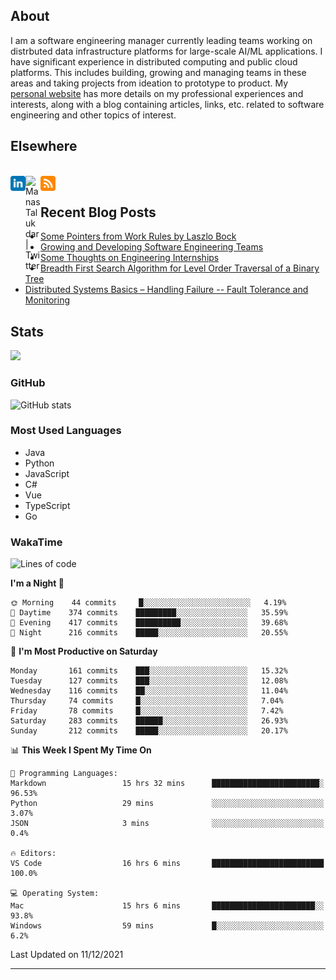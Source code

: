 ## About

I am a software engineering manager currently leading teams working on distrbuted data infrastructure platforms for large-scale AI/ML applications. I have significant experience in distributed computing and public cloud platforms. This includes building, growing and managing teams in these areas and taking projects from ideation to prototype to product. My [personal website](https://manastalukdar.github.io/) has more details on my professional experiences and interests, along with a blog containing articles, links, etc. related to software engineering and other topics of interest.

## Elsewhere

</br>

<a href="https://www.linkedin.com/in/manastalukdar" target="_blank">
  <img align="left" alt="Manas Talukdar | Linkedin" width="24px" src="https://raw.githubusercontent.com/edent/SuperTinyIcons/master/images/svg/linkedin.svg" />
</a>
<a href="https://www.twitter.com/manastalukdar" target="_blank">
  <img align="left" alt="Manas Talukdar | Twitter" width="24px" src="https://github.com/TheDudeThatCode/TheDudeThatCode/blob/master/Assets/Twitter.svg" />
</a>
<a href="https://manastalukdar.github.io/" target="_blank">
  <img align="left" alt="Manas Talukdar | Website" width="24px" src="https://github.com/edent/SuperTinyIcons/blob/master/images/svg/rss.svg" />
</a>

</br>

## Recent Blog Posts

<!-- BLOG:START -->
- [Some Pointers from Work Rules by Laszlo Bock](https://manastalukdar.github.io/blog/2020/01/25/work-rules-laszlo-bock-pointers/)
- [Growing and Developing Software Engineering Teams](https://manastalukdar.github.io/blog/2019/09/19/growing-developing-software-engineering-teams/)
- [Some Thoughts on Engineering Internships](https://manastalukdar.github.io/blog/2019/09/04/some-thoughts-on-engineering-internships/)
- [Breadth First Search Algorithm for Level Order Traversal of a Binary Tree](https://manastalukdar.github.io/blog/2019/08/29/breadth-first-search-binary-tree-level-order-traversal/)
- [Distributed Systems Basics – Handling Failure -- Fault Tolerance and Monitoring](https://manastalukdar.github.io/blog/2019/08/19/katemats-distributed-systems-fault-tolerance-monitoring/)
<!-- BLOG:END -->

## Stats

![](https://komarev.com/ghpvc/?username=manastalukdar)

### GitHub

![GitHub stats](https://github-readme-stats.vercel.app/api?username=manastalukdar&show_icons=true&hide_border=true&hide_rank=true&hide_title=true&icon_color=79ff97&text_color=cecac3&bg_color=4d4b4b)

### Most Used Languages

- Java
- Python
- JavaScript
- C#
- Vue
- TypeScript
- Go

<!--
![Top Langs](https://github-readme-stats.vercel.app/api/top-langs/?username=manastalukdar&layout=compact&hide_border=true&hide_title=true&icon_color=79ff97&text_color=cecac3&bg_color=4d4b4b)
-->

### WakaTime

<!--START_SECTION:waka-->
![Lines of code](https://img.shields.io/badge/From%20Hello%20World%20I%27ve%20Written-20%20Thousand%20lines%20of%20code-blue)

**I'm a Night 🦉** 

```text
🌞 Morning    44 commits     █░░░░░░░░░░░░░░░░░░░░░░░░   4.19% 
🌆 Daytime    374 commits    █████████░░░░░░░░░░░░░░░░   35.59% 
🌃 Evening    417 commits    ██████████░░░░░░░░░░░░░░░   39.68% 
🌙 Night      216 commits    █████░░░░░░░░░░░░░░░░░░░░   20.55%

```
📅 **I'm Most Productive on Saturday** 

```text
Monday       161 commits    ███░░░░░░░░░░░░░░░░░░░░░░   15.32% 
Tuesday      127 commits    ███░░░░░░░░░░░░░░░░░░░░░░   12.08% 
Wednesday    116 commits    ██░░░░░░░░░░░░░░░░░░░░░░░   11.04% 
Thursday     74 commits     █░░░░░░░░░░░░░░░░░░░░░░░░   7.04% 
Friday       78 commits     █░░░░░░░░░░░░░░░░░░░░░░░░   7.42% 
Saturday     283 commits    ██████░░░░░░░░░░░░░░░░░░░   26.93% 
Sunday       212 commits    █████░░░░░░░░░░░░░░░░░░░░   20.17%

```


📊 **This Week I Spent My Time On** 

```text
💬 Programming Languages: 
Markdown                 15 hrs 32 mins      ████████████████████████░   96.53% 
Python                   29 mins             ░░░░░░░░░░░░░░░░░░░░░░░░░   3.07% 
JSON                     3 mins              ░░░░░░░░░░░░░░░░░░░░░░░░░   0.4%

🔥 Editors: 
VS Code                  16 hrs 6 mins       █████████████████████████   100.0%

💻 Operating System: 
Mac                      15 hrs 6 mins       ███████████████████████░░   93.8% 
Windows                  59 mins             █░░░░░░░░░░░░░░░░░░░░░░░░   6.2%

```


 Last Updated on 11/12/2021
<!--END_SECTION:waka-->

---

<!--

**manastalukdar/manastalukdar** is a ✨ _special_ ✨ repository because its `README.md` (this file) appears on your GitHub profile.

Here are some ideas to get you started:

- 🔭 I’m currently working on ...
- 🌱 I’m currently learning ...
- 👯 I’m looking to collaborate on ...
- 🤔 I’m looking for help with ...
- 💬 Ask me about ...
- 📫 How to reach me: ...
- 😄 Pronouns: ...
- ⚡ Fun fact: ...
-->
